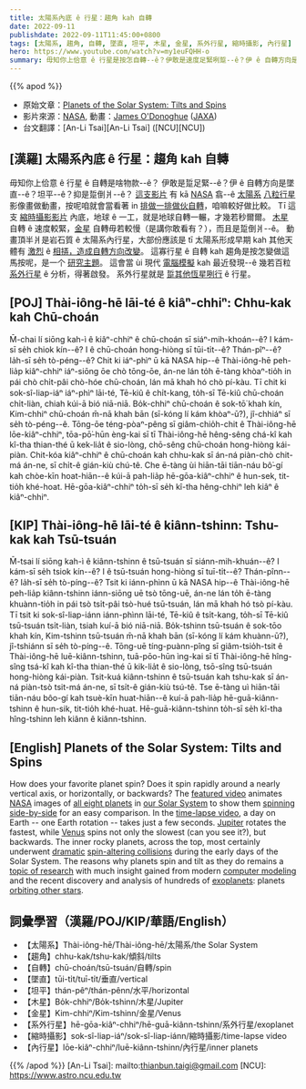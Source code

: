 ```yaml
---
title: 太陽系內底 ê 行星：趨角 kah 自轉
date: 2022-09-11
publishdate: 2022-09-11T11:45:00+0800
tags: [太陽系, 趨角, 自轉, 墜直, 坦平, 木星, 金星, 系外行星, 縮時攝影, 內行星]
hero: https://www.youtube.com/watch?v=my1euFQHH-o
summary: 毋知你上佮意 ê 行星是按怎自轉--ê？伊敢是速度足緊咧踅--ê？伊 ê 自轉方向是墜直--ê？坦平--ê？抑是踅倒爿--ê？
---
```


{{% apod %}}

- 原始文章：[Planets of the Solar System: Tilts and Spins](https://apod.nasa.gov/apod/ap220911.html)
- 影片來源：[NASA](https://www.nasa.gov/), 動畫：[James O'Donoghue](https://twitter.com/physicsJ) ([JAXA](http://global.jaxa.jp/))
- 台文翻譯：[An-Li Tsai][An-Li Tsai] ([NCU][NCU])

## [漢羅] 太陽系內底 ê 行星：趨角 kah 自轉
毋知你上佮意 ê 行星 ê 自轉是啥物款--ê？
伊敢是踅足緊--ê？伊 ê 自轉方向是墜直--ê？坦平--ê？抑是踅倒爿--ê？
[這支影片][featured video] 有 kā [NASA][NASA] 翕--ê [太陽系][our Solar System] [八粒行星][all eight planets] 影像畫做動畫，按呢咱就會當看著 in [排做一排做伙自轉][spinning side-by-side]，咱嘛較好做比較。
Tī 這支 [縮時攝影影片][time-lapse video] 內底，地球 ê 一工，就是地球自轉一輾，才幾若秒爾爾。
[木星][Jupiter] 自轉 ê 速度較緊，[金星][Venus] 自轉毋若較慢（是講你敢看有？），而且是踅倒爿--ê。
動畫頂半爿是岩石質 ê 太陽系內行星，大部份應該是 tī 太陽系形成早期 kah 其他天體有 [激烈][dramatic] ê [相挵，造成自轉方向改變][spin-altering collisions]。
這寡行星 ê 自轉 kah 趨角是按怎變做這馬按呢，是一个 [研究主題][topic of research]。
這會當 ùi 現代 [電腦模擬][computer modeling] kah 最近發現--ê 幾若百粒 [系外行星][exoplanets] ê 分析，得著啟發。
系外行星就是 [踅其他恆星咧行][orbiting other stars] ê 行星。


## [POJ] Thài-iông-hē lāi-té ê kiâⁿ-chhiⁿ: Chhu-kak kah Chū-choán
M̄-chai lí siōng kah-ì ê kiâⁿ-chhiⁿ ê chū-choán sī siáⁿ-mih-khoán--ê?
I kám-sī se̍h chiok kín--ê?
I ê chū-choán hong-hiòng sī tūi-ti̍t--ê? Thán-pîⁿ--ê? Ia̍h-sī se̍h tò-péng--ê?
Chit ki iáⁿ-phìⁿ ū kā NASA hip--ê Thài-iông-hē peh-lia̍p kiâⁿ-chhiⁿ iáⁿ-siōng ōe chò tōng-ōe, án-ne lán to̍h ē-tàng khòaⁿ-tio̍h in pái chò chi̍t-pâi chò-hóe chū-choán, lán mā khah hó chò pí-kàu.
Tī chit ki sok-sî-liap-iáⁿ iáⁿ-phìⁿ lāi-té, Tē-kiû ê chi̍t-kang, to̍h-sī Tē-kiû chū-choán chi̍t-liàn, chiah kúi-ā bió niā-niā.
Bo̍k-chhiⁿ chū-choán ê sok-tō͘ khah kín, Kim-chhiⁿ chū-choán m̄-nā khah bān (sī-kóng lí kám khòaⁿ-ū?), jî-chhiáⁿ sī se̍h tò-péng--ê.
Tōng-ōe téng-pòaⁿ-pêng sī giâm-chio̍h-chit ê Thài-iông-hē lōe-kiâⁿ-chhiⁿ, tōa-pō͘-hūn èng-kai sī tī Thài-iông-hē hêng-sêng chá-kî kah kî-tha thian-thé ū kek-lia̍t ê sio-lòng, chō-sêng chū-choán hong-hiòng kái-piàn.
Chit-kóa kiâⁿ-chhiⁿ ê chū-choán kah chhu-kak sī án-ná piàn-chò chit-má án-ne, sī chi̍t-ê gián-kiù chú-tê.
Che ē-tàng ùi hiān-tāi tiān-náu bô͘-gí kah chòe-kīn hoat-hiān--ê kúi-ā pah-lia̍p hē-gōa-kiâⁿ-chhiⁿ ê hun-sek, tit-tio̍h khé-hoat.
Hē-gōa-kiâⁿ-chhiⁿ to̍h-sī se̍h kî-tha hêng-chhiⁿ leh kiâⁿ ê kiâⁿ-chhiⁿ.

## [KIP] Thài-iông-hē lāi-té ê kiânn-tshinn: Tshu-kak kah Tsū-tsuán
M̄-tsai lí siōng kah-ì ê kiânn-tshinn ê tsū-tsuán sī siánn-mih-khuán--ê?
I kám-sī se̍h tsiok kín--ê?
I ê tsū-tsuán hong-hiòng sī tuī-ti̍t--ê? Thán-pînn--ê? Ia̍h-sī se̍h tò-píng--ê?
Tsit ki iánn-phìnn ū kā NASA hip--ê Thài-iông-hē peh-lia̍p kiânn-tshinn iánn-siōng uē tsò tōng-uē, án-ne lán to̍h ē-tàng khuànn-tio̍h in pái tsò tsi̍t-pâi tsò-hué tsū-tsuán, lán mā khah hó tsò pí-kàu.
Tī tsit ki sok-sî-liap-iánn iánn-phìnn lāi-té, Tē-kiû ê tsi̍t-kang, to̍h-sī Tē-kiû tsū-tsuán tsi̍t-liàn, tsiah kuí-ā bió niā-niā.
Bo̍k-tshinn tsū-tsuán ê sok-tōo khah kín, Kim-tshinn tsū-tsuán m̄-nā khah bān (sī-kóng lí kám khuànn-ū?), jî-tshiánn sī se̍h tò-píng--ê.
Tōng-uē tíng-puànn-pîng sī giâm-tsio̍h-tsit ê Thài-iông-hē luē-kiânn-tshinn, tuā-pōo-hūn ìng-kai sī tī Thài-iông-hē hîng-sîng tsá-kî kah kî-tha thian-thé ū kik-lia̍t ê sio-lòng, tsō-sîng tsū-tsuán hong-hiòng kái-piàn.
Tsit-kuá kiânn-tshinn ê tsū-tsuán kah tshu-kak sī án-ná piàn-tsò tsit-má án-ne, sī tsi̍t-ê gián-kiù tsú-tê.
Tse ē-tàng uì hiān-tāi tiān-náu bôo-gí kah tsuè-kīn huat-hiān--ê kuí-ā pah-lia̍p hē-guā-kiânn-tshinn ê hun-sik, tit-tio̍h khé-huat.
Hē-guā-kiânn-tshinn to̍h-sī se̍h kî-tha hîng-tshinn leh kiânn ê kiânn-tshinn.

## [English] Planets of the Solar System: Tilts and Spins
How does your favorite planet spin?
Does it spin rapidly around a nearly vertical axis, or horizontally, or backwards?
The [featured video][featured video] animates [NASA][NASA] images of [all eight planets][all eight planets] in [our Solar System][our Solar System] to show them [spinning side-by-side][spinning side-by-side] for an easy comparison.
In the [time-lapse video][time-lapse video], a day on Earth -- one Earth rotation -- takes just a few seconds.
[Jupiter][Jupiter] rotates the fastest, while [Venus][Venus] spins not only the slowest (can you see it?), but backwards.
The inner rocky planets, across the top, most certainly underwent [dramatic][dramatic] [spin-altering collisions][spin-altering collisions] during the early days of the Solar System.
The reasons why planets spin and tilt as they do remains a [topic of research][topic of research] with much insight gained from modern [computer modeling][computer modeling] and the recent discovery and analysis of hundreds of [exoplanets][exoplanets]: planets [orbiting other stars][orbiting other stars].

## 詞彙學習（漢羅/POJ/KIP/華語/English）
- 【太陽系】Thài-iông-hē/Thài-iông-hē/太陽系/the Solar System
- 【趨角】chhu-kak/tshu-kak/傾斜/tilts
- 【自轉】chū-choán/tsū-tsuán/自轉/spin
- 【墜直】tūi-ti̍t/tuī-ti̍t/垂直/vertical
- 【坦平】thán-pêⁿ/thán-pênn/水平/horizontal
- 【木星】Bo̍k-chhiⁿ/Bo̍k-tshinn/木星/Jupiter
- 【金星】Kim-chhiⁿ/Kim-tshinn/金星/Venus
- 【系外行星】hē-gōa-kiâⁿ-chhiⁿ/hē-guā-kiânn-tshinn/系外行星/exoplanet
- 【縮時攝影】sok-sî-liap-iáⁿ/sok-sî-liap-iánn/縮時攝影/time-lapse video
- 【內行星】lōe-kiâⁿ-chhiⁿ/luē-kiânn-tshinn/內行星/inner planets


{{% /apod %}}
[An-Li Tsai]: mailto:thianbun.taigi@gmail.com
[NCU]: https://www.astro.ncu.edu.tw

[copyright]: https://apod.nasa.gov/apod/fap/lib/about_apod.html#srapply

[featured video]:https://www.youtube.com/watch?v=my1euFQHH-o
[NASA]:https://www.nasa.gov/
[all eight planets]:https://apod.nasa.gov/apod/ap060828.html
[our Solar System]:https://solarsystem.nasa.gov/solar-system/our-solar-system/in-depth/
[spinning side-by-side]:https://youtu.be/qhJrpzsKEXo
[time-lapse video]:https://www.youtube.com/embed/my1euFQHH-o
[Jupiter]:https://solarsystem.nasa.gov/planets/jupiter/overview/
[Venus]:https://solarsystem.nasa.gov/planets/venus/overview/
[dramatic]:https://www.youtube.com/watch?v=lEIGjXbtQwY
[spin-altering collisions]:https://mobile.arc.nasa.gov/public/iexplore/missions/pages/yss/june.html
[topic of research]:http://allwallps.com/bin/02/54/72a.jpg
[computer modeling]:https://ui.adsabs.harvard.edu/abs/2001Natur.411..767C/abstract
[exoplanets]:https://exoplanets.nasa.gov/
[orbiting other stars]:https://apod.nasa.gov/apod/ap151205.html

